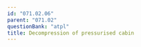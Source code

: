 ```yaml
---
id: "071.02.06"
parent: "071.02"
questionBank: "atpl"
title: Decompression of pressurised cabin
---
```

